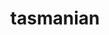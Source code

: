 ---
title: "tasmanian"
layout: cache
categories: [package, v0.18.1]
meta: {"versions": ["7.7"], "compilers": ["gcc@=7.5.0"], "oss": ["ubuntu18.04"], "platforms": ["linux"], "targets": ["x86_64"], "stacks": ["e4s", "root"], "num_specs": 2, "num_specs_by_stack": {"root": 2, "e4s": 2}}
spec_details: [{"hash": "dqhxpohrpjgyjfucex4b5aznryeccj66", "compiler": "gcc@=7.5.0", "versions": ["7.7"], "os": "ubuntu18.04", "platform": "linux", "target": "x86_64", "variants": ["~blas", "build_type=Release", "+cuda", "cuda_arch=70", "~fortran", "~ipo", "~magma", "+mpi", "+openmp", "~python", "~rocm", "~xsdkflags"], "stacks": ["root", "e4s"], "size": "-", "tarball": "https://binaries.spack.io/releases/v0.18.1/build_cache/linux-ubuntu18.04-x86_64/gcc-7.5.0/tasmanian-7.7/linux-ubuntu18.04-x86_64-gcc-7.5.0-tasmanian-7.7-dqhxpohrpjgyjfucex4b5aznryeccj66.spack"}, {"hash": "d6tike7c7b3aqvadxhkerpjierwcl6sg", "compiler": "gcc@=7.5.0", "versions": ["7.7"], "os": "ubuntu18.04", "platform": "linux", "target": "x86_64", "variants": ["~blas", "build_type=Release", "~cuda", "~fortran", "~ipo", "~magma", "+mpi", "+openmp", "~python", "~rocm", "~xsdkflags"], "stacks": ["root", "e4s"], "size": "-", "tarball": "https://binaries.spack.io/releases/v0.18.1/build_cache/linux-ubuntu18.04-x86_64/gcc-7.5.0/tasmanian-7.7/linux-ubuntu18.04-x86_64-gcc-7.5.0-tasmanian-7.7-d6tike7c7b3aqvadxhkerpjierwcl6sg.spack"}]
---